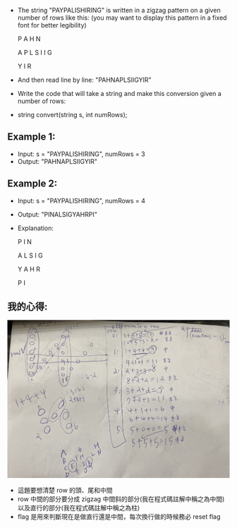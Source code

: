 * The string "PAYPALISHIRING" is written in a zigzag pattern on a given number of rows like this: (you may want to display this pattern in a fixed font for better legibility)

	P   A   H   N  
	
	A P L S I I G  
	
	Y   I   R
	
* And then read line by line: "PAHNAPLSIIGYIR"

* Write the code that will take a string and make this conversion given a number of rows:

* string convert(string s, int numRows);
## Example 1:

* Input: s = "PAYPALISHIRING", numRows = 3
* Output: "PAHNAPLSIIGYIR"
## Example 2:

* Input: s = "PAYPALISHIRING", numRows = 4
* Output: "PINALSIGYAHRPI"
* Explanation:

	P     I    N  
	
	A   L S  I G  
	
	Y A   H R  
	
	P     I

## 我的心得:
![avatar](./mysolution.jpeg)
* 這題要想清楚 row 的頭、尾和中間
* row 中間的部分要分成 zigzag 中間斜的部分(我在程式碼註解中稱之為中間)以及直行的部分(我在程式碼註解中稱之為柱)
* flag 是用來判斷現在是做直行還是中間，每次換行做的時候務必 reset flag
